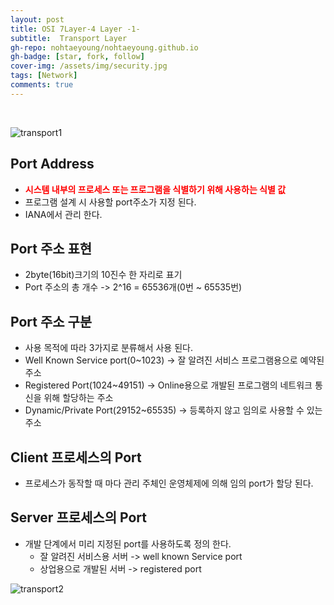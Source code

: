 ```yaml
---
layout: post
title: OSI 7Layer-4 Layer -1-
subtitle:  Transport Layer
gh-repo: nohtaeyoung/nohtaeyoung.github.io
gh-badge: [star, fork, follow]
cover-img: /assets/img/security.jpg
tags: [Network]
comments: true
---
```



<br>

![transport1](../assets/img/transport1.png)

## Port Address
- <b style="color:red">시스템 내부의 프로세스 또는 프로그램을 식별하기 위해 사용하는 식별 값</b>
- 프로그램 설계 시 사용할 port주소가 지정 된다.
- IANA에서 관리 한다.

## Port 주소 표현
- 2byte(16bit)크기의 10진수 한 자리로 표기
- Port 주소의 총 개수 -> 2^16 = 65536개(0번 ~ 65535번)

## Port 주소 구분
- 사용 목적에 따라 3가지로 분류해서 사용 된다.
- Well Known Service port(0~1023) -> 잘 알려진 서비스 프로그램용으로 예약된 주소
- Registered Port(1024~49151) -> Online용으로 개발된 프로그램의 네트워크 통신을 위해 할당하는 주소
- Dynamic/Private Port(29152~65535) -> 등록하지 않고 임의로 사용할 수 있는 주소

## Client 프로세스의 Port
- 프로세스가 동작할 때 마다 관리 주체인 운영체제에 의해 임의 port가 할당 된다.

## Server 프로세스의 Port
- 개발 단계에서 미리 지정된 port를 사용하도록 정의 한다.
  - 잘 알려진 서비스용 서버 -> well known Service port
  - 상업용으로 개발된 서버 -> registered port

![transport2](../assets/img/transport2.png)

